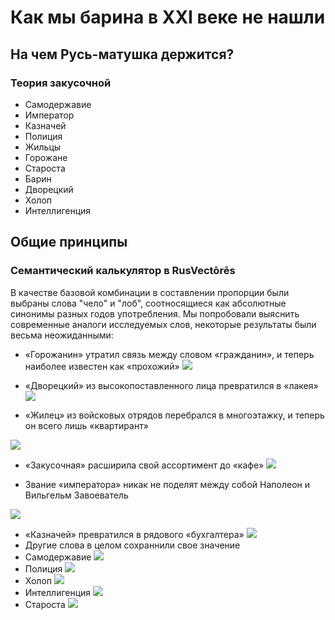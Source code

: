 # Как мы барина в XXI веке не нашли
## На чем Русь-матушка держится?
### Теория закусочной

+ Самодержавие
+ Император
+ Казначей
+ Полиция
+ Жильцы
+ Горожане
+ Староста
+ Барин
+ Дворецкий
+ Холоп
+ Интеллигенция 

## Общие принципы
### Семантический калькулятор в RusVectōrēs
В качестве базовой комбинации в составлении пропорции были выбраны слова "чело" и "лоб", соотносящиеся как абсолютные синонимы разных годов употребления.
Мы попробовали выяснить современные аналоги исследуемых слов, некоторые результаты были весьма неожиданными:
+ «Горожанин» утратил связь между словом «гражданин», и теперь наиболее известен как «прохожий» 
![](gorozhanin.png) 
+ «Дворецкий» из высокопоставленного лица превратился в «лакея» 
![](dvoretskiy.png) 

+ «Жилец» из войсковых отрядов перебрался в многоэтажку, и теперь он всего лишь «квартирант»

![](zhilets.png) 
+ «Закусочная» расширила свой ассортимент до «кафе»
![](zhilets.png) 


+ Звание «императора» никак не поделят между собой Наполеон и Вильгельм Завоеватель

![](imperator.png) 
+ «Казначей» превратился в рядового «бухгалтера»
![](kaznachey.png)
+ Другие слова в целом сохраннили свое значение
+ Самодержавие
![](samoderzhavie.png)
+ Полиция
![](politsia.png)
+ Холоп
![](kholop.png)
+ Интеллигенция
![](intelligentsia.png)
+ Староста
![](starosta.png)





